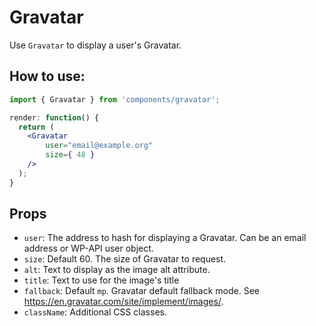 Gravatar
============

Use `Gravatar` to display a user's Gravatar.

## How to use:

```jsx
import { Gravatar } from 'components/gravatar';

render: function() {
  return (
    <Gravatar
		user="email@example.org"
		size={ 48 }
	/>
  );
}
```

## Props

* `user`: The address to hash for displaying a Gravatar. Can be an email address or WP-API user object.
* `size`: Default 60. The size of Gravatar to request.
* `alt`: Text to display as the image alt attribute.
* `title`: Text to use for the image's title
* `fallback`: Default `mp`. Gravatar default fallback mode. See https://en.gravatar.com/site/implement/images/.
* `className`: Additional CSS classes.